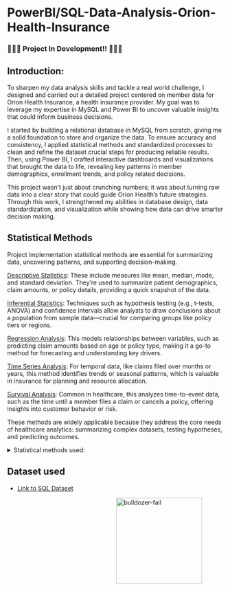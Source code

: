 # PowerBI/SQL-Data-Analysis-Orion-Health-Insurance




###  🚧🚧🚧  Project In Development!! 🚧🚧🚧      

## Introduction:  

To sharpen my data analysis skills and tackle a real world challenge, I designed and carried out a detailed project centered on member data for Orion Health Insurance, a health insurance provider. My goal was to leverage my expertise in MySQL and Power BI to uncover valuable insights that could inform business decisions.

I started by building a relational database in MySQL from scratch, giving me a solid foundation to store and organize the data. To ensure accuracy and consistency, I applied statistical methods and standardized processes to clean and refine the dataset crucial steps for producing reliable results. Then, using Power BI, I crafted interactive dashboards and visualizations that brought the data to life, revealing key patterns in member demographics, enrollment trends, and policy related decisions.

This project wasn’t just about crunching numbers; it was about turning raw data into a clear story that could guide Orion Health’s future strategies. Through this work, I strengthened my abilities in database design, data standardization, and visualization while showing how data can drive smarter decision making.



## Statistical Methods
Project implementation statistical methods are essential for summarizing data, uncovering patterns, and supporting decision-making. 

<ins> Descriptive Statistics</ins>:  These include measures like mean, median, mode, and standard deviation. They’re used to summarize patient demographics, claim amounts, or policy details, providing a quick snapshot of the data.

<ins>Inferential Statistics</ins>: Techniques such as hypothesis testing (e.g., t-tests, ANOVA) and confidence intervals allow analysts to draw conclusions about a population from sample data—crucial for comparing groups like policy tiers or regions.

<ins>Regression Analysis</ins>: This models relationships between variables, such as predicting claim amounts based on age or policy type, making it a go-to method for forecasting and understanding key drivers.

<ins>Time Series Analysis</ins>: For temporal data, like claims filed over months or years, this method identifies trends or seasonal patterns, which is valuable in insurance for planning and resource allocation.

<ins>Survival Analysis</ins>: Common in healthcare, this analyzes time-to-event data, such as the time until a member files a claim or cancels a policy, offering insights into customer behavior or risk.

These methods are widely applicable because they address the core needs of healthcare analytics: summarizing complex datasets, testing hypotheses, and predicting outcomes.

<details>
<summary>Statistical methods used: </summary>
This is a dropdown with text!
</details>

## Dataset used 

- <a href= "https://github.com/MR-S92/PowerBI-SQL-Data-Analysis-Orion-Health-Insurance/blob/main/Orion_Health_Insurance.sql">Link to SQL Dataset</a>





<img src="https://github.com/user-attachments/assets/4bb33f40-09f8-4541-97f5-2b6b5fdf6dcb" alt="bulldozer-fail" style="min-width:250px; max-width:250px; width:200px;" align="right"> 

